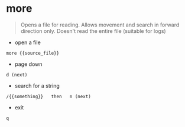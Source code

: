 # more

> Opens a file for reading.
> Allows movement and search in forward direction only.
> Doesn't read the entire file (suitable for logs)

- open a file

`more {{source_file}}`

- page down

`d (next)`

- search for a string

`/{{something}}   then   n (next)`

- exit

`q`